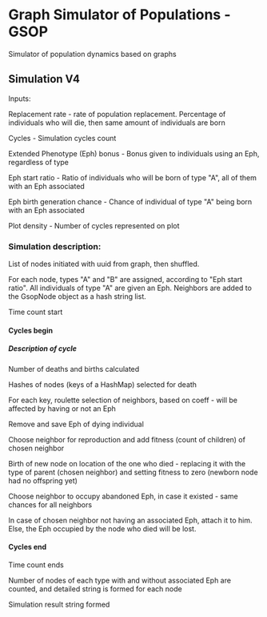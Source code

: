 # Graph Simulator of Populations - GSOP

Simulator of population dynamics based on graphs

## Simulation V4

Inputs: 

Replacement rate - rate of population replacement. Percentage of individuals who will die, then same amount of individuals are born

Cycles - Simulation cycles count

Extended Phenotype (Eph) bonus - Bonus given to individuals using an Eph, regardless of type

Eph start ratio - Ratio of individuals who will be born of type "A", all of them with an Eph associated

Eph birth generation chance - Chance of individual of type "A" being born with an Eph associated

Plot density - Number of cycles represented on plot

### Simulation description: 
List of nodes initiated with uuid from graph, then shuffled.

For each node, types "A" and "B" are assigned, according to "Eph start ratio". All individuals of type "A" are given an Eph. Neighbors are added to the GsopNode object as a hash string list.

Time count start

#### Cycles begin

##### Description of cycle

Number of deaths and births calculated

Hashes of nodes (keys of a HashMap) selected for death

For each key, roulette selection of neighbors, based on coeff - will be affected by having or not an Eph

Remove and save Eph of dying individual

Choose neighbor for reproduction and add fitness (count of children) of chosen neighbor

Birth of new node on location of the one who died - replacing it with the type of parent (chosen neighbor) and setting fitness to zero (newborn node had no offspring yet)

Choose neighbor to occupy abandoned Eph, in case it existed - same chances for all neighbors

In case of chosen neighbor not having an associated Eph, attach it to him. Else, the Eph occupied by the node who died will be lost.

#### Cycles end

Time count ends

Number of nodes of each type with and without associated Eph are counted, and detailed string is formed for each node

Simulation result string formed
